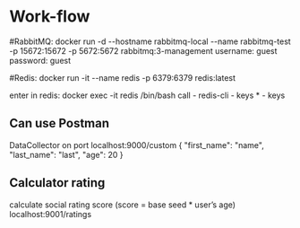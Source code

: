 # Work-flow
#RabbitMQ:
docker run -d --hostname rabbitmq-local --name rabbitmq-test -p 15672:15672 -p 5672:5672 rabbitmq:3-management
username: guest
password: guest

#Redis:
docker run -it --name redis -p 6379:6379 redis:latest

enter in redis: docker exec -it redis /bin/bash
call - redis-cli - keys * - keys <name-key>

## Can use Postman
DataCollector on port localhost:9000/custom
{
"first_name": "name",
"last_name": "last",
"age": 20
}

## Calculator rating
calculate social rating score (score = base seed * user’s age)
localhost:9001/ratings

